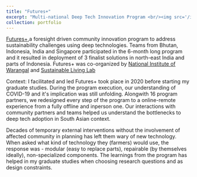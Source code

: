 ```yaml
---
title: "Futures+"
excerpt: "Multi-national Deep Tech Innovation Program <br/><img src='/images/futures_plus.png'>"
collection: portfolio
---
```


<p><a href = "https://futures-plus.com/">Futures+</a>,a foresight driven community innovation program to address sustainability challenges using deep technologies. Teams from Bhutan, Indonesia, India and Singapore participated in the 6-month long program and it resulted in deployment of 3 finalist solutions in north-east India and parts of Indonesia. Futures+ was co-organized by <a href = "https://nitw.ac.in/">National Institute of Warangal</a> and <a href = "sustainablelivinglab.org">Sustainable Living Lab </a></p>
<p>Context: I facilitated and led Futures+ took place in 2020 before starting my graduate studies. During the program execution, our understanding of COVID-19 and it's implication was still unfolding. Alongwith 16 program partners, we redesigned every step of the program to a online-remote experience from a fully offline and inperson one. Our interactions with community partners and teams helped us understand the bottlenecks to deep tech adoption in South Asian context. </p> 

<p> Decades of temporary external interventions without the involvement of affected community in planning has left them wary of new technology. When asked what kind of technology they (farmers) would use, the response was - modular (easy to replace parts), repairable (by themselves ideally), non-specialized components. The learnings from the program has helped in my graduate studies when choosing research questions and as design constraints.
 </p>


